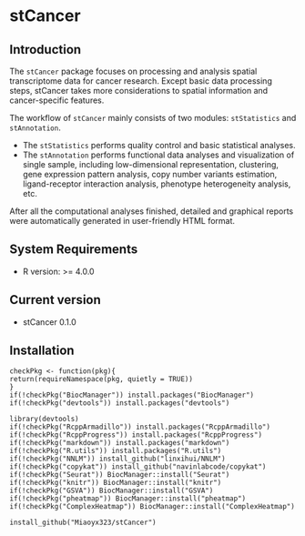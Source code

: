 # stCancer

## Introduction

The `stCancer` package focuses on processing and analysis spatial transcriptome data for cancer research. Except basic data processing steps, stCancer takes more considerations to spatial information and cancer-specific features.

The workflow of `stCancer` mainly consists of two modules: `stStatistics` and `stAnnotation`.
* The `stStatistics` performs quality control and basic statistical analyses.
* The `stAnnotation` performs functional data analyses and visualization of single sample, including low-dimensional representation, clustering, gene expression pattern analysis, copy number variants estimation, ligand-receptor interaction analysis, phenotype heterogeneity analysis, etc.

After all the computational analyses finished, detailed and graphical reports were automatically generated in user-friendly HTML format.

## System Requirements
* R version: >= 4.0.0

## Current version
* stCancer 0.1.0

## Installation

```
checkPkg <- function(pkg){
return(requireNamespace(pkg, quietly = TRUE))
}
if(!checkPkg("BiocManager")) install.packages("BiocManager")
if(!checkPkg("devtools")) install.packages("devtools")

library(devtools)
if(!checkPkg("RcppArmadillo")) install.packages("RcppArmadillo")
if(!checkPkg("RcppProgress")) install.packages("RcppProgress")
if(!checkPkg("markdown")) install.packages("markdown")
if(!checkPkg("R.utils")) install.packages("R.utils")
if(!checkPkg("NNLM")) install_github("linxihui/NNLM")
if(!checkPkg("copykat")) install_github("navinlabcode/copykat")
if(!checkPkg("Seurat")) BiocManager::install("Seurat")
if(!checkPkg("knitr")) BiocManager::install("knitr")
if(!checkPkg("GSVA")) BiocManager::install("GSVA")
if(!checkPkg("pheatmap")) BiocManager::install("pheatmap")
if(!checkPkg("ComplexHeatmap")) BiocManager::install("ComplexHeatmap")

install_github("Miaoyx323/stCancer")
```
